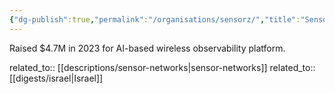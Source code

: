 ```yaml
---
{"dg-publish":true,"permalink":"/organisations/sensorz/","title":"Sensorz"}
---
```



Raised $4.7M in 2023 for AI-based wireless observability platform.

related_to:: [[descriptions/sensor-networks\|sensor-networks]]
related_to:: [[digests/israel\|Israel]]
